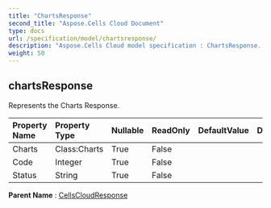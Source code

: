 ```yaml
---
title: "ChartsResponse"
second_title: "Aspose.Cells Cloud Document"
type: docs
url: /specification/model/chartsresponse/
description: "Aspose.Cells Cloud model specification : ChartsResponse. Effortlessly handle Excel and other spreadsheet documents with features like opening, generating, editing, splitting, merging, comparing, and converting."
weight: 50
---
```


## **chartsResponse**

Represents the Charts Response. 

| Property Name | Property Type | Nullable |  ReadOnly | DefaultValue | Description | 
| :- | :- | :- |:- |  :- | :- |
| Charts | Class:Charts | True |  False |  |  |  
| Code | Integer | True |  False |  |  |  
| Status | String | True |  False |  |  |  

**Parent Name** : [CellsCloudResponse](cellscloudresponse)

